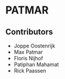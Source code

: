 PATMAR
======
Contributors
------------

* Joppe Oostenrijk
* Max Patmar
* Floris Nijhof
* Patiphan Mahamat
* Rick Paassen